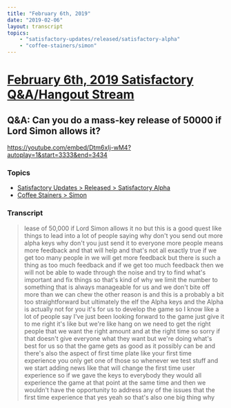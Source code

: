```yaml
---
title: "February 6th, 2019"
date: "2019-02-06"
layout: transcript
topics: 
    - "satisfactory-updates/released/satisfactory-alpha"
    - "coffee-stainers/simon"
---
```

# [February 6th, 2019 Satisfactory Q&A/Hangout Stream](../2019-02-06.md)
## Q&A: Can you do a mass-key release of 50000 if Lord Simon allows it?
https://youtube.com/embed/Dtm6xIj-wM4?autoplay=1&start=3333&end=3434
### Topics
* [Satisfactory Updates > Released > Satisfactory Alpha](../topics/satisfactory-updates/released/satisfactory-alpha.md)
* [Coffee Stainers > Simon](../topics/coffee-stainers/simon.md)

### Transcript

> lease of 50,000 if Lord Simon allows it
> no but this is a good quest like things
> to lead into a lot of people saying why
> don't you send out more alpha keys why
> don't you just send it to everyone
> more people means more feedback and that
> will help and that's not all exactly
> true if we get too many people in we
> will get more feedback but there is such
> a thing as too much feedback and if we
> get too much feedback then we will not
> be able to wade through the noise and
> try to find what's important and fix
> things so that's kind of why we limit
> the number to something that is always
> manageable for us and we don't bite off
> more than we can chew the other reason
> is and this is a probably a bit too
> straightforward but ultimately the elf
> the Alpha keys and the Alpha is actually
> not for you it's for us to develop the
> game so I know like a lot of people say
> I've just been looking forward to the
> game just give it to me right it's like
> but we're like hang on we need to get
> the right people that we want the right
> amount and at the right time so sorry if
> that doesn't give everyone what they
> want but we're doing what's best for us
> so that the game gets as good as it
> possibly can be and there's also the
> aspect of first time plate like your
> first time experience you only get one
> of those so whenever we test stuff and
> we start adding news
> like that will change the first time
> user experience so if we gave the keys
> to everybody they would all experience
> the game at that point at the same time
> and then we wouldn't have the
> opportunity to address any of the issues
> that the first time experience that yes
> yeah so that's also one big thing why
